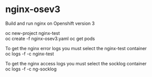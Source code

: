 # nginx-osev3

Build and run nginx on Openshift version 3

oc new-project nginx-test  
oc create -f nginx-osev3.yaml
oc get pods  

To get the nginx error logs you must select the nginx-test container  
oc logs -f -c nginx-test <thePod>  

To get the nginx access logs you must select the socklog container  
oc logs -f -c ng-socklog <thePod>  
